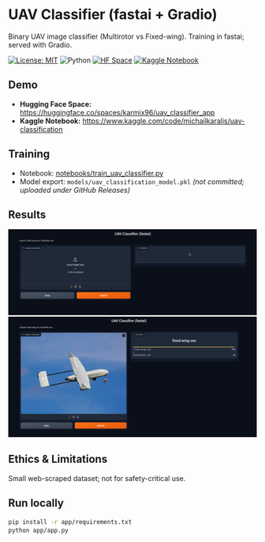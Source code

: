 # UAV Classifier (fastai + Gradio)

Binary UAV image classifier (Multirotor vs Fixed-wing). Training in fastai; served with Gradio.

[![License: MIT](https://img.shields.io/badge/License-MIT-green.svg)](LICENSE)
![Python](https://img.shields.io/badge/python-3.11-blue.svg)
[![HF Space](https://img.shields.io/badge/🤗%20Space-online-ffcc4d)](https://huggingface.co/spaces/karmix96/uav_classifier_app)
[![Kaggle Notebook](https://img.shields.io/badge/Kaggle-notebook-20beff)](https://www.kaggle.com/code/michailkaralis/uav-classification)


## Demo
- **Hugging Face Space:** <https://huggingface.co/spaces/karmix96/uav_classifier_app>
- **Kaggle Notebook:** <https://www.kaggle.com/code/michailkaralis/uav-classification>


## Training
- Notebook: [notebooks/train_uav_classifier.py](notebooks/train_uav_classifier.py)
- Model export: `models/uav_classification_model.pkl` *(not committed; uploaded under GitHub Releases)*

## Results

![Demo](assets/demo1.png)
![Training results](assets/demo2.png)

## Ethics & Limitations

Small web-scraped dataset; not for safety-critical use.

## Run locally
```bash
pip install -r app/requirements.txt
python app/app.py
